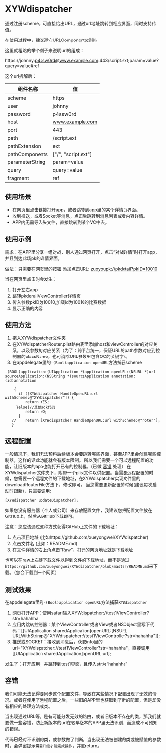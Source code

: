 # XYWdispatcher
通过注册scheme，可直接给出URL，通过url地址跳转到相应界面，同时支持传值。

在使用过程中，建议遵守URLComponents规则。

这里就粗略的举个例子来说明url的组成：

https://johnny:p4ssw0rd@www.example.com:443/script.ext;param=value?query=value#ref

这个url拆解后：

组件名称  |  值
------------ | -------------
scheme  |  https
user  |  johnny
password  |  p4ssw0rd
host  |  www.example.com
port   | 443
path  |  /script.ext
pathExtension  |  ext
pathComponents  |  ["/", "script.ext"]
parameterString  |  param=value
query  |  query=value
fragment  |  ref

## 使用场景
- 在网页里点击链接打开app，或者跳转到app里的某个详情页界面。
- 收到推送，或者Socket等消息，点击后跳转到消息列表或者内容详情。
- APP内无需导入头文件，直接跳转到某个VC中去。
## 使用示例
需求：在APP里分享一组对战，别人通过网页打开，点击“对战详情”时打开app，并且到达此场pk的详情界面。

做法：只需要在网页里的按钮 添加点击URL: [zuoyoupk://pkdetail?pkID=10010](#zuoyoupk://pkdetail?pkID=10010)

 当在网页里点击时会发生：
1. 打开左右app
2. 跳转pkderailViewController详情页
3. 传入参数pkID为10010,加载id为10010的比赛数据
4. 显示正确的内容

## 使用方法
1. 拖入XYWdispatcher文件夹
2. 在XYWdispatcherRouter.plist路由表里添加host和viewController的对应关系，以及参数的对应关系（为了：跨平台统一，保证URL的path参数对应到控制器的className，也可消除URL参数里包含OC的关键字）。
3. 在appdelegate里的```-(Bool)application openURL```方法捕获scheme
```
-(BOOL)application:(UIApplication *)application openURL:(NSURL *)url sourceApplication:(NSString *)sourceApplication annotation:(id)annotation
  
    {
      if ([XYWdispatcher HandleOpenURL:url withScheme:@"XYWdispatcher"]) {
         return YES;
     }else{//其他sdk代码
         return NO;
      }
   //    return [XYWdispatcher HandleOpenURL:url withScheme:@"roter"];
   }
```
## 远程配置
一般情况下，我们无法预料后续版本会要跳转哪些界面，甚至APP里会创建哪些控制器，这样的话此功能就会有版本限制。
所以我们需要一个可以远程配置的功能，让旧版本的app也能打开已有的控制器。（已做 [容错](#容错) 处理）
在XYWdispatcher文件夹下，附带一个plist文件以供配置。当需要远程配置的时候，您需要一个远程文件的下载地址，在XYWdispatcher实现文件里的downloadRouterFile方法下，修改即可。
当您需要更新配置的时候(建议每次启动时跟新)，只需要调用:

```[XYWdispatcher updateDispatcher];```

如果您没有服务器（个人或公司）来存放配置文件，我建议您把配置文件放在GitHub上，然后从GitHub下载即可。

注意：您应该通过这种方式获得GitHub上文件的下载地址：
1. 点击项目地址 (比如https://github.com/xueyongwei/XYWdispatcher)
2. 点击文件名 (比如：README.md)
3. 在文件详情的右上角点击“Raw”，打开的网页地址就是下载地址

也可以在raw上右键下载文件以得到文件的下载地址，而不是通过```https://github.com/xueyongwei/XYWdispatcher/blob/master/README.md```来下载。（您会下载到一个网页）

## 测试效果
 在appdelegate里的```-(Bool)application openURL```方法捕获```XYWdispatcher```
1. 网页打开APP：使用safari输入XYWdispatcher://test1ViewController?str=hahahha
2. 应用内跳转控制器：某个ViewController或者View或者NSObject里写下代码：[[UIApplication sharedApplication]openURL:[NSURL URLWithString:@"XYWdispatcher://test1ViewController?str=hahahha"]];
3. 推送或SOCKET：接收到消息后，获取info里的url="XYWdispatcher://test1ViewController?str=hahahha"，直接调用[[UIApplication sharedApplication]openURL:url];

发生了：打开应用，并跳转到test1界面，且传入str为“hahahha”

## 容错
我们可能无法记得要同步这个配置文件，导致在某些情况下配置出现了无效的情况。或者在使用了远程配置之后，一些旧的APP里也获取到了新的配置，但是却没有相应的处理方法或类。

当出现通过URL等，是有可能分发无效的路由，或者旧版本不存在的类，那我们就要做一些容错，防止新版本的url在较早版本的APP里无法识别，而造成不可预知的错误。

代码**已经**对不识别的类，或参数做了判断，当出现无法被创建的类或被赋值的参数时，会弹窗提示```需要升级才能完成操作```，并直return。



